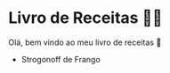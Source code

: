 # Livro de Receitas :man_cook:

Olá, bem vindo ao meu livro de receitas :hamburger:

- Strogonoff de Frango